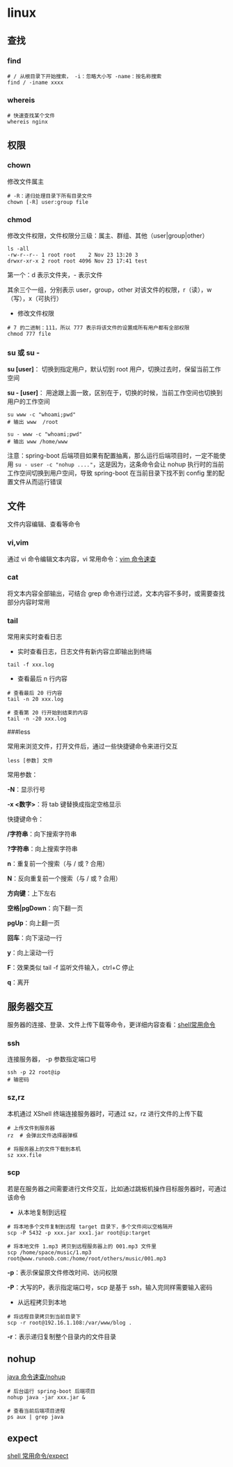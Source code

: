 # linux

## 查找

### find

```shell
# / 从根目录下开始搜索， -i：忽略大小写 -name：按名称搜索
find / -iname xxxx  
```

### whereis

```shell
# 快速查找某个文件
whereis nginx
```

## 权限

### chown

修改文件属主

```shell
# -R：递归处理目录下所有目录文件
chown [-R] user:group file
```

### chmod

修改文件权限，文件权限分三级：属主、群组、其他（user|group|other）

```shell
ls -all
-rw-r--r-- 1 root root    2 Nov 23 13:20 3
drwxr-xr-x 2 root root 4096 Nov 23 17:41 test
```

第一个：d 表示文件夹，- 表示文件

其余三个一组，分别表示 user，group，other 对该文件的权限，r（读），w（写），x（可执行）

- 修改文件权限

```shell
# 7 的二进制：111，所以 777 表示将该文件的设置成所有用户都有全部权限
chmod 777 file
```

### su 或 su -

**su [user]**： 切换到指定用户，默认切到 root 用户，切换过去时，保留当前工作空间

**su - [user]**： 用途跟上面一致，区别在于，切换的时候，当前工作空间也切换到用户的工作空间

```shell
su www -c "whoami;pwd"
# 输出 www  /root

su - www -c "whoami;pwd"
# 输出 www /home/www
```

注意：spring-boot 后端项目如果有配置抽离，那么运行后端项目时，一定不能使用 `su - user -c "nohup ...."`，这是因为，这条命令会让 nohup 执行时的当前工作空间切换到用户空间，导致 spring-boot 在当前目录下找不到 config 里的配置文件从而运行错误

## 文件

文件内容编辑、查看等命令

### vi,vim

通过 vi 命令编辑文本内容，vi 常用命令：[vim 命令速查](../vim速查)

### cat

将文本内容全部输出，可结合 grep 命令进行过滤，文本内容不多时，或需要查找部分内容时常用

### tail

常用来实时查看日志

- 实时查看日志，日志文件有新内容立即输出到终端

```shell
tail -f xxx.log
```

- 查看最后 n 行内容

```shell
# 查看最后 20 行内容
tail -n 20 xxx.log

# 查看第 20 行开始到结束的内容
tail -n -20 xxx.log
```

###less 

常用来浏览文件，打开文件后，通过一些快捷键命令来进行交互

```shell
less [参数] 文件
```

常用参数：

**-N**：显示行号

**-x <数字>**：将 tab 键替换成指定空格显示

快捷键命令：

**/字符串**：向下搜索字符串

**?字符串**：向上搜索字符串

**n**：重复前一个搜索（与 / 或 ? 合用）

**N**：反向重复前一个搜索（与 / 或 ? 合用）

**方向键**：上下左右

**空格|pgDown**：向下翻一页

**pgUp**：向上翻一页

**回车**：向下滚动一行

**y**：向上滚动一行

**F**：效果类似 tail -f 监听文件输入，ctrl+C 停止

**q**：离开

## 服务器交互

服务器的连接、登录、文件上传下载等命令，更详细内容查看：[shell常用命令](http://blog.dasu.fun/2019/11/23/shell脚本/shell常用命令/)

### ssh

连接服务器， -p 参数指定端口号

```shell
ssh -p 22 root@ip
# 输密码
```

### sz,rz

本机通过 XShell 终端连接服务器时，可通过 sz，rz 进行文件的上传下载

```shell
# 上传文件到服务器
rz  # 会弹出文件选择器弹框

# 将服务器上的文件下载到本机
sz xxx.file
```

### scp

若是在服务器之间需要进行文件交互，比如通过跳板机操作目标服务器时，可通过该命令

- 从本地复制到远程

```shell
# 将本地多个文件复制到远程 target 目录下，多个文件间以空格隔开
scp -P 5432 -p xxx.jar xxx1.jar root@ip:target

# 将本地文件 1.mp3 拷贝到远程服务器上的 001.mp3 文件里
scp /home/space/music/1.mp3 root@www.runoob.com:/home/root/others/music/001.mp3
```

**-p**：表示保留原文件修改时间、访问权限

**-P**：大写的P，表示指定端口号，scp 是基于 ssh，输入完同样需要输入密码

- 从远程拷贝到本地

```shell
# 将远程目录拷贝到当前目录下
scp -r root@192.16.1.108:/var/www/blog .
```

**-r**：表示递归复制整个目录内的文件目录

## nohup

[java 命令速查/nohup](../java速查/#nohup)

```shell
# 后台运行 spring-boot 后端项目
nohup java -jar xxx.jar &

# 查看当前后端项目进程
ps aux | grep java
```

## expect

[shell 常用命令/expect](http://blog.dasu.fun/2019/11/23/shell脚本/shell常用命令/)
